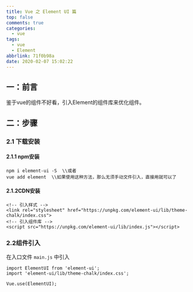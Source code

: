 ```yaml
---
title: Vue 之 Element UI 篇
top: false
comments: true
categories:
  - vue
tags:
  - vue
  - Element
abbrlink: 71f0b98a
date: 2020-02-07 15:02:22
---
```


## 一：前言

鉴于vue的组件不好看，引入Element的组件库来优化组件。

<!-- more -->

## 二：步骤

### 2.1 下载安装

#### 2.1.1 npm安装

```
npm i element-ui -S  \\或者
vue add element  \\如果使用这种方法，那么无须手动文件引入，直接用就可以了
```

#### 2.1.2CDN安装

```
<!-- 引入样式 -->
<link rel="stylesheet" href="https://unpkg.com/element-ui/lib/theme-chalk/index.css">
<!-- 引入组件库 -->
<script src="https://unpkg.com/element-ui/lib/index.js"></script>
```

### 2.2组件引入

在入口文件  `main.js` 中引入 

```
import ElementUI from 'element-ui';
import 'element-ui/lib/theme-chalk/index.css';

Vue.use(ElementUI);
```

